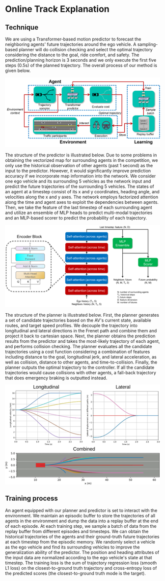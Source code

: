 # Online Track Explanation
## Technique
We are using a Transformer-based motion predictor to forecast the neighboring agents' future trajectories around the ego vehicle. A sampling-based planner will do collision checking and select the optimal trajectory considering the distance to the goal, ride comfort, and safety. The prediction/planning horizon is 3 seconds and we only execute the first five steps (0.5s) of the planned trajectory. The overall process of our method is given below.

![Overview of our method](./docs/process.png)

The structure of the predictor is illustrated below. Due to some problems in obtaining the vectorized map for surrounding agents in the competition, we only use the historical observation of other agents (past 1 second) as the input to the predictor. However, it would significantly improve prediction accuracy if we incorporate map information into the network. We consider one ego vehicle and its surrounding 5 vehicles as the network input and predict the future trajectories of the surrounding 5 vehicles. The states of an agent at a timestep consist of its x and y coordinates, heading angle, and velocities along the x and y axes. The network employs factorized attention along the time and agent axes to exploit the dependencies between agents. Then, we take the feature of the last timestep of each surrounding agent and utilize an ensemble of MLP heads to predict multi-modal trajectories and an MLP-based scorer to predict the probability of each trajectory. 

![Overview of the predictor](./docs/predictor.png)

The structure of the planner is illustrated below. First, the planner generates a set of candidate trajectories based on the AV's current state, available routes, and target speed profiles. We decouple the trajectory into longitudinal and lateral directions in the Frenet path and combine them and project it back to cartesian space. Next, the planner obtains the prediction results from the predictor and takes the most-likely trajectory of each agent, and performs collision checking. The planner evaluates all the candidate trajectories using a cost function considering a combination of features including distance to the goal, longitudinal jerk, and lateral acceleration, as well as collision, distance to other agents, and time-to-collision. Finally, the planner outputs the optimal trajectory to the controller. If all the candidate trajectories would cause collisions with other agents, a fall-back trajectory that does emergency braking is outputted instead.

![Trajectory generation](./docs/planner.png)

## Training process
An agent equipped with our planner and predictor is set to interact with the environment. We maintain an episodic buffer to store the trajectories of all agents in the environment and dump the data into a replay buffer at the end of each episode. At each training step, we sample a batch of data from the replay buffer from different episodes and timesteps. We can obtain the historical trajectories of the agents and their ground-truth future trajectories at each timestep from the episodic memory. We randomly select a vehicle as the ego vehicle and find its surrounding vehicles to improve the generalization ability of the predictor. The position and heading attributes of the input data are normalized according to the ego vehicle's state at that timestep. The training loss is the sum of trajectory regression loss (smooth L1 loss) on the closest-to-ground truth trajectory and cross-entropy loss of the predicted scores (the closest-to-ground truth mode is the target).
